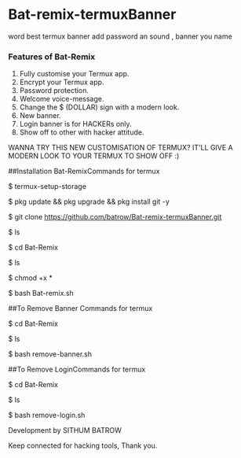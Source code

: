 # Bat-remix-termuxBanner
word best termux banner  add password an sound , banner you name

### Features of Bat-Remix
   1. Fully customise your Termux app.
   2. Encrypt your Termux app.
   3. Password protection.
   4. Welcome voice-message.
   5. Change the $ (DOLLAR) sign with a modern look.
   6. New banner.
   7. Login banner is for HACKERs only.
   8. Show off to other with hacker attitude.
   
   
   
   WANNA TRY THIS NEW CUSTOMISATION OF TERMUX? IT'LL GIVE A MODERN LOOK TO YOUR TERMUX TO SHOW OFF :)
   
##Installation Bat-RemixCommands for termux

$ termux-setup-storage
  
$ pkg update && pkg upgrade && pkg install git -y

$ git clone https://github.com/batrow/Bat-remix-termuxBanner.git

$ ls

$ cd Bat-Remix

$ ls

$ chmod +x *

$ bash Bat-remix.sh

##To Remove Banner  Commands for termux

$ cd Bat-Remix

$ ls

$ bash remove-banner.sh

##To Remove LoginCommands for termux

$ cd Bat-Remix

$ ls

$ bash remove-login.sh

Development by SITHUM BATROW

Keep connected for hacking tools, Thank you.
   
   
